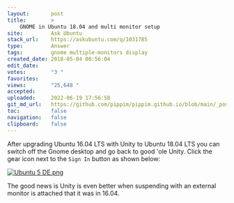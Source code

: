 ```yaml
---
layout:       post
title:        >
    GNOME in Ubuntu 18.04 and multi monitor setup
site:         Ask Ubuntu
stack_url:    https://askubuntu.com/q/1031785
type:         Answer
tags:         gnome multiple-monitors display
created_date: 2018-05-04 00:56:04
edit_date:    
votes:        "3 "
favorites:    
views:        "25,648 "
accepted:     
uploaded:     2022-06-19 17:56:58
git_md_url:   https://github.com/pippim/pippim.github.io/blob/main/_posts/2018/2018-05-04-GNOME-in-Ubuntu-18.04-and-multi-monitor-setup.md
toc:          false
navigation:   false
clipboard:    false
---
```


After upgrading Ubuntu 16.04 LTS with Unity to Ubuntu 18.04 LTS you can switch off the Gnome desktop and go back to good 'ole Unity. Click the gear icon next to the `Sign In` button as shown below:

[![Ubuntu 5 DE.png][1]][1]

The good news is Unity is even better when suspending with an external monitor is attached that it was in 16.04.

  [1]: https://i.stack.imgur.com/MoxHd.jpg
